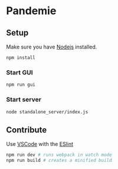 # Pandemie

## Setup

Make sure you have [Nodejs](https://nodejs.org/en/download/) installed.

```
npm install
```

### Start GUI
```
npm run gui
```

### Start server
```
node standalone_server/index.js
```

## Contribute

Use [VSCode](https://code.visualstudio.com/download) with the [ESlint](https://marketplace.visualstudio.com/items?itemName=dbaeumer.vscode-eslint)

```bash
npm run dev # runs webpack in watch mode
npm run build # creates a minified build
```
